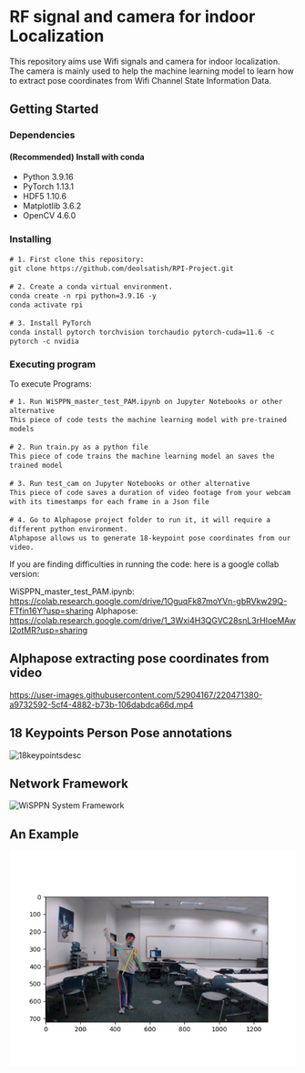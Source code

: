 # RF signal and camera for indoor Localization 
This repository aims use Wifi signals and camera for indoor localization. The camera is mainly used to help the machine learning model to learn how to extract pose coordinates from Wifi Channel State Information Data.
## Getting Started



### Dependencies

#### (Recommended) Install with conda
* Python 3.9.16
* PyTorch 1.13.1
* HDF5 1.10.6
* Matplotlib 3.6.2
* OpenCV 4.6.0

### Installing
```
# 1. First clone this repository: 
git clone https://github.com/deolsatish/RPI-Project.git

# 2. Create a conda virtual environment.
conda create -n rpi python=3.9.16 -y
conda activate rpi

# 3. Install PyTorch
conda install pytorch torchvision torchaudio pytorch-cuda=11.6 -c pytorch -c nvidia

```

### Executing program

To execute Programs:

```
# 1. Run WiSPPN_master_test_PAM.ipynb on Jupyter Notebooks or other alternative
This piece of code tests the machine learning model with pre-trained models

# 2. Run train.py as a python file
This piece of code trains the machine learning model an saves the trained model

# 3. Run test_cam on Jupyter Notebooks or other alternative
This piece of code saves a duration of video footage from your webcam with its timestamps for each frame in a Json file

# 4. Go to Alphapose project folder to run it, it will require a different python environment. 
Alphapose allows us to generate 18-keypoint pose coordinates from our video.

```

If you are finding difficulties in running the code: here is a google collab version:

WiSPPN_master_test_PAM.ipynb: https://colab.research.google.com/drive/1OguqFk87moYVn-gbRVkw29Q-FTfin16Y?usp=sharing
Alphapose: https://colab.research.google.com/drive/1_3Wxi4H3QGVC28snL3rHIoeMAwI2otMR?usp=sharing


## Alphapose extracting pose coordinates from video

https://user-images.githubusercontent.com/52904167/220471380-a9732592-5cf4-4882-b73b-106dabdca66d.mp4



## 18 Keypoints Person Pose annotations
![18keypointsdesc](https://user-images.githubusercontent.com/52904167/220470742-9ae63a54-8ab5-4e0d-8964-31bfa0b37503.png)


## Network Framework

![WiSPPN System Framework](https://user-images.githubusercontent.com/52904167/220470773-c100fe34-4fcf-4646-b695-413883ab043b.jpeg)

## An Example
![](figs/example.png)








